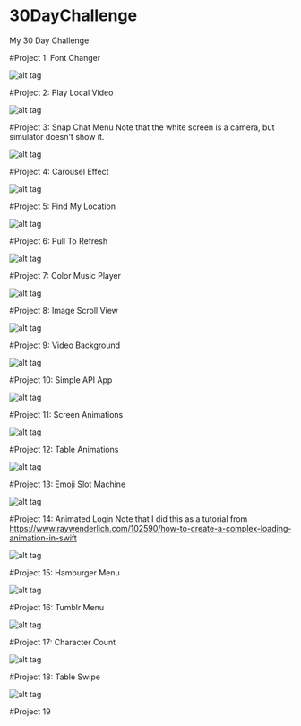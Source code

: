 # 30DayChallenge
My 30 Day Challenge

#Project 1: Font Changer

![alt tag](https://github.com/mbenjamin618/30DayChallenge/blob/master/01%20-%20FontChanger/fontChanger.gif)

#Project 2: Play Local Video

![alt tag](https://github.com/mbenjamin618/30DayChallenge/blob/master/02%20-%20PlayLocalVideo/2016-04-16%2021_16_10.gif)

#Project 3: Snap Chat Menu
Note that the white screen is a camera, but simulator doesn't show it. 

![alt tag](https://github.com/mbenjamin618/30DayChallenge/blob/master/03%20-%20SnapChatMenu/snapChatMenu.gif)

#Project 4: Carousel Effect

![alt tag](https://github.com/mbenjamin618/30DayChallenge/blob/master/04%20-%20CarouselEffect/2016-05-01%2009_40_04.gif)

#Project 5: Find My Location

![alt tag](https://github.com/mbenjamin618/30DayChallenge/blob/master/05%20-%20FindMyLocation/2016-05-01%2010_25_16.gif)

#Project 6: Pull To Refresh

![alt tag](https://github.com/mbenjamin618/30DayChallenge/blob/master/06%20-%20PullToRefresh/2016-05-07%2014_36_21.gif)

#Project 7: Color Music Player

![alt tag](https://github.com/mbenjamin618/30DayChallenge/blob/master/07%20-%20ColorMusicPlayer/2016-05-11%2018_58_24.gif)

#Project 8: Image Scroll View

![alt tag](https://github.com/mbenjamin618/30DayChallenge/blob/master/08%20-%20ImageScrollView/2016-05-11%2020_07_15.gif)

#Project 9: Video Background

![alt tag](https://github.com/mbenjamin618/30DayChallenge/blob/master/09%20-%20videoBackground/2016-05-14%2009_28_59.gif)

#Project 10: Simple API App

![alt tag](https://github.com/mbenjamin618/30DayChallenge/blob/master/10%20-%20SimpleRESTApiCall/2016-05-16%2020_04_58.gif)

#Project 11: Screen Animations

![alt tag](https://github.com/mbenjamin618/30DayChallenge/blob/master/11%20-%20SignUpAnimation/appGif.gif)

#Project 12: Table Animations

![alt tag](https://github.com/mbenjamin618/30DayChallenge/blob/master/12%20-%20TableViewControllerAnimations/animation.gif)

#Project 13: Emoji Slot Machine

![alt tag](https://github.com/mbenjamin618/30DayChallenge/blob/master/13%20-%20EmojiSlotMachine/emoji.gif)

#Project 14: Animated Login 
Note that I did this as a tutorial from https://www.raywenderlich.com/102590/how-to-create-a-complex-loading-animation-in-swift

![alt tag](https://github.com/mbenjamin618/30DayChallenge/blob/master/14%20-%20AnimatedLogin/animation.gif)

#Project 15: Hamburger Menu

![alt tag](https://github.com/mbenjamin618/30DayChallenge/blob/master/15%20-%20HamburgerMenu/menu.gif)

#Project 16: Tumblr Menu 

![alt tag](https://github.com/mbenjamin618/30DayChallenge/blob/master/16%20-%20TumblrMenuReCreation/tumblr.gif)

#Project 17: Character Count

![alt tag](https://github.com/mbenjamin618/30DayChallenge/blob/master/17%20-%20charLimit/count.gif)

#Project 18: Table Swipe

![alt tag](https://github.com/mbenjamin618/30DayChallenge/blob/master/18%20-%20CollectionViewAnimation/sideSwipe.gif)

#Project 19 


